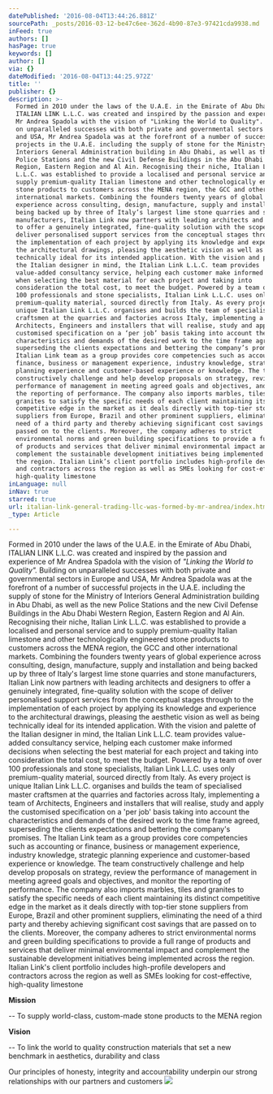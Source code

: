 ```yaml
---
datePublished: '2016-08-04T13:44:26.881Z'
sourcePath: _posts/2016-03-12-be47c6ee-362d-4b90-87e3-97421cda9938.md
inFeed: true
authors: []
hasPage: true
keywords: []
author: []
via: {}
dateModified: '2016-08-04T13:44:25.972Z'
title: ''
publisher: {}
description: >-
  Formed in 2010 under the laws of the U.A.E. in the Emirate of Abu Dhabi,
  ITALIAN LINK L.L.C. was created and inspired by the passion and experience of
  Mr Andrea Spadola with the vision of "Linking the World to Quality". Building
  on unparalleled successes with both private and governmental sectors in Europe
  and USA, Mr Andrea Spadola was at the forefront of a number of successful
  projects in the U.A.E. including the supply of stone for the Ministry of
  Interiors General Administration building in Abu Dhabi, as well as the new
  Police Stations and the new Civil Defense Buildings in the Abu Dhabi Western
  Region, Eastern Region and Al Ain. Recognising their niche, Italian Link
  L.L.C. was established to provide a localised and personal service and to
  supply premium-quality Italian limestone and other technologically engineered
  stone products to customers across the MENA region, the GCC and other
  international markets. Combining the founders twenty years of global
  experience across consulting, design, manufacture, supply and installation and
  being backed up by three of Italy’s largest lime stone quarries and stone
  manufacturers, Italian Link now partners with leading architects and designers
  to offer a genuinely integrated, fine-quality solution with the scope of
  deliver personalised support services from the conceptual stages through to
  the implementation of each project by applying its knowledge and experience to
  the architectural drawings, pleasing the aesthetic vision as well as being
  technically ideal for its intended application. With the vision and palette of
  the Italian designer in mind, the Italian Link L.L.C. team provides
  value-added consultancy service, helping each customer make informed decisions
  when selecting the best material for each project and taking into
  consideration the total cost, to meet the budget. Powered by a team of over
  100 professionals and stone specialists, Italian Link L.L.C. uses only
  premium-quality material, sourced directly from Italy. As every project is
  unique Italian Link L.L.C. organises and builds the team of specialised master
  craftsmen at the quarries and factories across Italy, implementing a team of
  Architects, Engineers and installers that will realise, study and apply the
  customised specification on a ‘per job’ basis taking into account the
  characteristics and demands of the desired work to the time frame agreed,
  superseding the clients expectations and bettering the company’s promises. The
  Italian Link team as a group provides core competencies such as accounting or
  finance, business or management experience, industry knowledge, strategic
  planning experience and customer-based experience or knowledge. The team
  constructively challenge and help develop proposals on strategy, review the
  performance of management in meeting agreed goals and objectives, and monitor
  the reporting of performance. The company also imports marbles, tiles and
  granites to satisfy the specific needs of each client maintaining its distinct
  competitive edge in the market as it deals directly with top-tier stone
  suppliers from Europe, Brazil and other prominent suppliers, eliminating the
  need of a third party and thereby achieving significant cost savings that are
  passed on to the clients. Moreover, the company adheres to strict
  environmental norms and green building specifications to provide a full range
  of products and services that deliver minimal environmental impact and
  complement the sustainable development initiatives being implemented across
  the region. Italian Link’s client portfolio includes high-profile developers
  and contractors across the region as well as SMEs looking for cost-effective,
  high-quality limestone
inLanguage: null
inNav: true
starred: true
url: italian-link-general-trading-llc-was-formed-by-mr-andrea/index.html
_type: Article

---
```

Formed in 2010 under the laws of the U.A.E. in the Emirate of Abu Dhabi, ITALIAN LINK L.L.C. was created and inspired by the passion and experience of Mr Andrea Spadola with the vision of _"Linking the World to Quality"._ Building on unparalleled successes with both private and governmental sectors in Europe and USA, Mr Andrea Spadola was at the forefront of a number of successful projects in the U.A.E. including the supply of stone for the Ministry of Interiors General Administration building in Abu Dhabi, as well as the new Police Stations and the new Civil Defense Buildings in the Abu Dhabi Western Region, Eastern Region and Al Ain. Recognising their niche, Italian Link L.L.C. was established to provide a localised and personal service and to supply premium-quality Italian limestone and other technologically engineered stone products to customers across the MENA region, the GCC and other international markets. Combining the founders twenty years of global experience across consulting, design, manufacture, supply and installation and being backed up by three of Italy's largest lime stone quarries and stone manufacturers, Italian Link now partners with leading architects and designers to offer a genuinely integrated, fine-quality solution with the scope of deliver personalised support services from the conceptual stages through to the implementation of each project by applying its knowledge and experience to the architectural drawings, pleasing the aesthetic vision as well as being technically ideal for its intended application. With the vision and palette of the Italian designer in mind, the Italian Link L.L.C. team provides value-added consultancy service, helping each customer make informed decisions when selecting the best material for each project and taking into consideration the total cost, to meet the budget. Powered by a team of over 100 professionals and stone specialists, Italian Link L.L.C. uses only premium-quality material, sourced directly from Italy. As every project is unique Italian Link L.L.C. organises and builds the team of specialised master craftsmen at the quarries and factories across Italy, implementing a team of Architects, Engineers and installers that will realise, study and apply the customised specification on a 'per job' basis taking into account the characteristics and demands of the desired work to the time frame agreed, superseding the clients expectations and bettering the company's promises. The Italian Link team as a group provides core competencies such as accounting or finance, business or management experience, industry knowledge, strategic planning experience and customer-based experience or knowledge. The team constructively challenge and help develop proposals on strategy, review the performance of management in meeting agreed goals and objectives, and monitor the reporting of performance. The company also imports marbles, tiles and granites to satisfy the specific needs of each client maintaining its distinct competitive edge in the market as it deals directly with top-tier stone suppliers from Europe, Brazil and other prominent suppliers, eliminating the need of a third party and thereby achieving significant cost savings that are passed on to the clients. Moreover, the company adheres to strict environmental norms and green building specifications to provide a full range of products and services that deliver minimal environmental impact and complement the sustainable development initiatives being implemented across the region. Italian Link's client portfolio includes high-profile developers and contractors across the region as well as SMEs looking for cost-effective, high-quality limestone

**Mission**

-- To supply world-class, custom-made stone products to the MENA region

**Vision**

-- To link the world to quality construction materials that set a new benchmark in aesthetics, durability and class

Our principles of honesty, integrity and accountability underpin our strong relationships with our partners and customers
![](https://s3-us-west-2.amazonaws.com/the-grid-img/p/2a69bc28859242fd4cbc4b2c09798614cec9d66b.png)